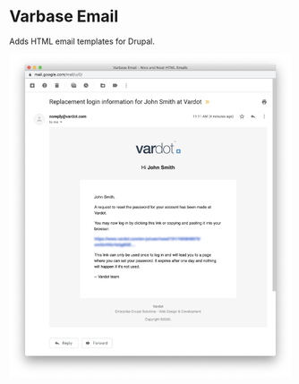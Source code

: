# Varbase Email

Adds HTML email templates for Drupal.

![](../../../.gitbook/assets/varbase_email.png)



